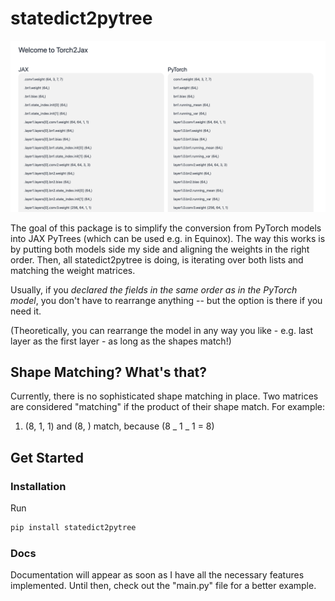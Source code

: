 # statedict2pytree

![statedict2pytree](torch2jax.png "A ResNet demo")

The goal of this package is to simplify the conversion from PyTorch models into JAX PyTrees (which can be used e.g. in Equinox). The way this works is by putting both models side my side and aligning the weights in the right order. Then, all statedict2pytree is doing, is iterating over both lists and matching the weight matrices.

Usually, if you _declared the fields in the same order as in the PyTorch model_, you don't have to rearrange anything -- but the option is there if you need it.

(Theoretically, you can rearrange the model in any way you like - e.g. last layer as the first layer - as long as the shapes match!)

## Shape Matching? What's that?

Currently, there is no sophisticated shape matching in place. Two matrices are considered "matching" if the product of their shape match. For example:

1. (8, 1, 1) and (8, ) match, because (8 _ 1 _ 1 = 8)

## Get Started

### Installation

Run

```bash
pip install statedict2pytree

```

### Docs

Documentation will appear as soon as I have all the necessary features implemented. Until then, check out the "main.py" file for a better example.
